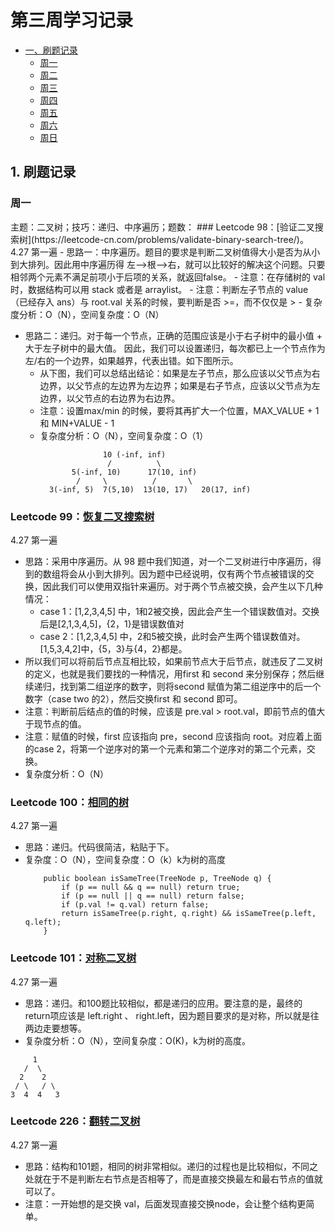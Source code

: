 
# 第三周学习记录
* [一、刷题记录](#1)
  * [周一](#1.1)
  * [周二](#1.2)
  * [周三](#1.3)
  * [周四](#1.4)
  * [周五](#1.5)
  * [周六](#1.6)
  * [周日](#1.7)

<h2 id = "1">1. 刷题记录</h2>
<h3 id = "1.1">周一</h3>
主题：二叉树；技巧：递归、中序遍历；题数：
### Leetcode 98：[验证二叉搜索树](https://leetcode-cn.com/problems/validate-binary-search-tree/)。
4.27 第一遍
- 思路一：中序遍历。题目的要求是判断二叉树值得大小是否为从小到大排列。因此用中序遍历得 左-->根-->右，就可以比较好的解决这个问题。只要相邻两个元素不满足前项小于后项的关系，就返回false。
  - 注意：在存储树的 val 时，数据结构可以用 stack 或者是 arraylist。
  - 注意：判断左子节点的 value（已经存入 ans）与 root.val 关系的时候，要判断是否 >=，而不仅仅是 >
  - 复杂度分析：O（N），空间复杂度：O（N）

- 思路二：递归。对于每一个节点，正确的范围应该是小于右子树中的最小值 + 大于左子树中的最大值。
因此，我们可以设置递归，每次都已上一个节点作为左/右的一个边界，如果越界，代表出错。如下图所示。
  - 从下图，我们可以总结出结论：如果是左子节点，那么应该以父节点为右边界，以父节点的左边界为左边界；如果是右子节点，应该以父节点为左边界，以父节点的右边界为右边界。
  - 注意：设置max/min 的时候，要将其再扩大一个位置，MAX_VALUE + 1 和 MIN+VALUE - 1
  - 复杂度分析：O（N），空间复杂度：O（1）
    ```
                  10 (-inf, inf)
                   /          \
           5(-inf, 10)      17(10, inf)
            /     \          /       \
      3(-inf, 5)  7(5,10)  13(10, 17)   20(17, inf)
    ```
### Leetcode 99：[恢复二叉搜索树](https://leetcode-cn.com/problems/recover-binary-search-tree/)
4.27 第一遍
- 思路：采用中序遍历。从 98 题中我们知道，对一个二叉树进行中序遍历，得到的数组将会从小到大排列。因为题中已经说明，仅有两个节点被错误的交换，因此我们可以使用双指针来遍历。对于两个节点被交换，会产生以下几种情况：
  - case 1：[1,2,3,4,5] 中，1和2被交换，因此会产生一个错误数值对。交换后是[2,1,3,4,5]，{2，1}是错误数值对
  - case 2：[1,2,3,4,5] 中，2和5被交换，此时会产生两个错误数值对。[1,5,3,4,2]中，{5，3}与{4，2}都是。
- 所以我们可以将前后节点互相比较，如果前节点大于后节点，就违反了二叉树的定义，也就是我们要找的一种情况，用first 和 second 来分别保存；然后继续递归，找到第二组逆序的数字，则将second 赋值为第二组逆序中的后一个数字（case two 的2），然后交换first 和 second 即可。
- 注意：判断前后结点的值的时候，应该是 pre.val > root.val，即前节点的值大于现节点的值。
- 注意：赋值的时候，first 应该指向 pre，second 应该指向 root。对应着上面的case 2，将第一个逆序对的第一个元素和第二个逆序对的第二个元素，交换。
- 复杂度分析：O（N）

### Leetcode 100：[相同的树](https://leetcode-cn.com/problems/same-tree/)
4.27 第一遍
- 思路：递归。代码很简洁，粘贴于下。
- 复杂度：O（N），空间复杂度：O（k）k为树的高度
  ```
      public boolean isSameTree(TreeNode p, TreeNode q) {
          if (p == null && q == null) return true;
          if (p == null || q == null) return false;
          if (p.val != q.val) return false;
          return isSameTree(p.right, q.right) && isSameTree(p.left, q.left);
      }
  ```

### Leetcode 101：[对称二叉树](https://leetcode-cn.com/problems/symmetric-tree/)
4.27 第一遍
- 思路：递归。和100题比较相似，都是递归的应用。要注意的是，最终的return项应该是 left.right 、 right.left，因为题目要求的是对称，所以就是往两边走要想等。
- 复杂度分析：O（N），空间复杂度：O(K)，k为树的高度。
```
     1
   /  \
  2    2
 / \   / \
3  4  4   3
```

### Leetcode 226：[翻转二叉树](https://leetcode-cn.com/problems/invert-binary-tree/)
4.27 第一遍
- 思路：结构和101题，相同的树非常相似。递归的过程也是比较相似，不同之处就在于不是判断左右节点是否相等了，而是直接交换最左和最右节点的值就可以了。
- 注意：一开始想的是交换 val，后面发现直接交换node，会让整个结构更简单。





















    
    

